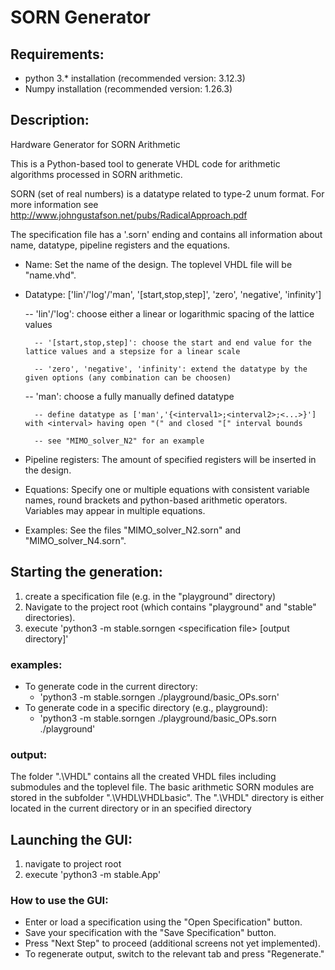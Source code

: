 # SORN Generator
## Requirements:
- python 3.* installation (recommended version: 3.12.3)
- Numpy installation (recommended version: 1.26.3)

## Description:
Hardware Generator for SORN Arithmetic

This is a Python-based tool to generate VHDL code for arithmetic algorithms processed in SORN arithmetic.

SORN (set of real numbers) is a datatype related to type-2 unum format. For more information see http://www.johngustafson.net/pubs/RadicalApproach.pdf

The specification file has a '.sorn' ending and contains all information about name, datatype, pipeline registers and the equations.

- Name: Set the name of the design. The toplevel VHDL file will be "name.vhd".

- Datatype: ['lin'/'log'/'man', '[start,stop,step]', 'zero', 'negative', 'infinity']

	-- 'lin'/'log': choose either a linear or logarithmic spacing of the lattice values

		-- '[start,stop,step]': choose the start and end value for the lattice values and a stepsize for a linear scale 

		-- 'zero', 'negative', 'infinity': extend the datatype by the given options (any combination can be choosen)
		
	-- 'man': choose a fully manually defined datatype
	
		-- define datatype as ['man','{<interval1>;<interval2>;<...>}'] with <interval> having open "(" and closed "[" interval bounds

		-- see "MIMO_solver_N2" for an example
	
- Pipeline registers: The amount of specified registers will be inserted in the design.

- Equations: Specify one or multiple equations with consistent variable names, round brackets and python-based arithmetic operators. Variables may appear in multiple equations.

- Examples: See the files "MIMO_solver_N2.sorn" and "MIMO_solver_N4.sorn".

## Starting the generation:
1. create a specification file (e.g. in the "playground" directory)
2. Navigate to the project root (which contains "playground" and "stable" directories).
3. execute 'python3 -m stable.sorngen \<specification file> \[output directory]'

### examples: 
- To generate code in the current directory: 
  - 'python3 -m stable.sorngen ./playground/basic_OPs.sorn'
- To generate code in a specific directory (e.g., playground):
  - 'python3 -m stable.sorngen ./playground/basic_OPs.sorn ./playground'

### output:
The folder ".\VHDL" contains all the created VHDL files including submodules and the toplevel file. The basic arithmetic SORN modules are stored in the subfolder ".\VHDL\VHDLbasic".
The ".\VHDL" directory is either located in the current directory or in an specified directory

## Launching the GUI:
1. navigate to project root
2. execute 'python3 -m stable.App'

### How to use the GUI:
- Enter or load a specification using the "Open Specification" button.
- Save your specification with the "Save Specification" button.
- Press "Next Step" to proceed (additional screens not yet implemented).
- To regenerate output, switch to the relevant tab and press "Regenerate."